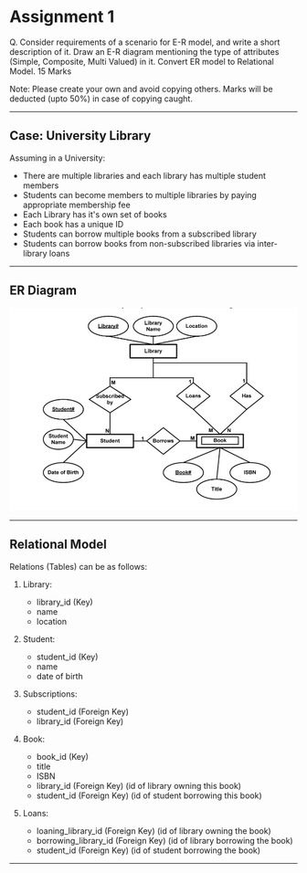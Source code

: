 # Assignment 1
Q. Consider requirements of a scenario for E-R model, and write a short description of it. Draw an E-R diagram mentioning the type of attributes (Simple, Composite, Multi Valued) in it. Convert ER model to Relational Model.                  15 Marks

Note: Please create your own and avoid copying others. Marks will be deducted (upto 50%) in case of copying caught. 

---

## Case: University Library

Assuming in a University:
- There are multiple libraries and each library has multiple student members
- Students can become members to multiple libraries by paying appropriate membership fee
- Each Library has it's own set of books
- Each book has a unique ID
- Students can borrow multiple books from a subscribed library
- Students can borrow books from non-subscribed libraries via inter-library loans

---

## ER Diagram

![ER Diagram](./er_diagram.png "ER Diagram")

---

## Relational Model

Relations (Tables) can be as follows:

1. Library:
    - library_id (Key)
    - name
    - location

2. Student:
    - student_id (Key)
    - name
    - date of birth

3. Subscriptions:
    - student_id (Foreign Key)
    - library_id (Foreign Key)

4. Book:
    - book_id (Key)
    - title
    - ISBN
    - library_id (Foreign Key) (id of library owning this book)
    - student_id (Foreign Key) (id of student borrowing this book)

5. Loans:
    - loaning_library_id (Foreign Key) (id of library owning the book)
    - borrowing_library_id (Foreign Key) (id of library borrowing the book)
    - student_id (Foreign Key) (id of student borrowing the book)

---



